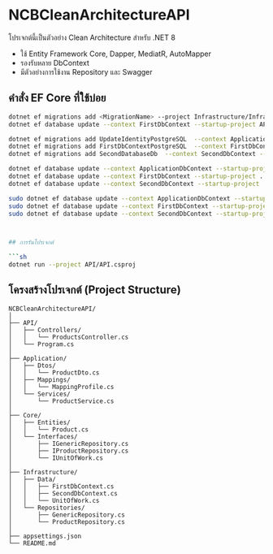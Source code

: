 # NCBCleanArchitectureAPI

โปรเจกต์นี้เป็นตัวอย่าง Clean Architecture สำหรับ .NET 8  
- ใช้ Entity Framework Core, Dapper, MediatR, AutoMapper  
- รองรับหลาย DbContext  
- มีตัวอย่างการใช้งาน Repository และ Swagger

## คำสั่ง EF Core ที่ใช้บ่อย

```sh
dotnet ef migrations add <MigrationName> --project Infrastructure/Infrastructure.csproj --startup-project API/API.csproj --context FirstDbContext
dotnet ef database update --context FirstDbContext --startup-project API/API.csproj

dotnet ef migrations add UpdateIdentityPostgreSQL  --context ApplicationDbContext --startup-project ../API/ABC.API.csproj
dotnet ef migrations add FirstDbContextPostgreSQL  --context FirstDbContext --startup-project ../API/ABC.API.csproj
dotnet ef migrations add SecondDatabaseDb  --context SecondDbContext --startup-project ../API/ABC.API.csproj

dotnet ef database update --context ApplicationDbContext --startup-project ../API/ABC.API.csproj
dotnet ef database update --context FirstDbContext --startup-project ../API/ABC.API.csproj
dotnet ef database update --context SecondDbContext --startup-project ../API/ABC.API.csproj

sudo dotnet ef database update --context ApplicationDbContext --startup-project /Users/nevelopdevper/iDev/ABC-CleanArchitecture/API/ABC.API.csproj
sudo dotnet ef database update --context FirstDbContext --startup-project /Users/nevelopdevper/iDev/ABC-CleanArchitecture/API/ABC.API.csproj
sudo dotnet ef database update --context SecondDbContext --startup-project /Users/nevelopdevper/iDev/ABC-CleanArchitecture/API/ABC.API.csproj



## การรันโปรเจกต์

```sh
dotnet run --project API/API.csproj
```

<!-- โครงสร้างโปรเจกต์ (Project Structure) ที่เหมาะสมสำหรับ Clean Architecture -->
## โครงสร้างโปรเจกต์ (Project Structure)

```
NCBCleanArchitectureAPI/
│
├── API/
│   ├── Controllers/
│   │   └── ProductsController.cs
│   └── Program.cs
│
├── Application/
│   ├── Dtos/
│   │   └── ProductDto.cs
│   ├── Mappings/
│   │   └── MappingProfile.cs
│   └── Services/
│       └── ProductService.cs
│
├── Core/
│   ├── Entities/
│   │   └── Product.cs
│   └── Interfaces/
│       ├── IGenericRepository.cs
│       ├── IProductRepository.cs
│       └── IUnitOfWork.cs
│
├── Infrastructure/
│   ├── Data/
│   │   ├── FirstDbContext.cs
│   │   ├── SecondDbContext.cs
│   │   └── UnitOfWork.cs
│   └── Repositories/
│       ├── GenericRepository.cs
│       └── ProductRepository.cs
│
├── appsettings.json
└── README.md
```